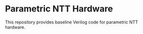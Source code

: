 # Parametric NTT Hardware

This repository provides baseline Verilog code for parametric NTT hardware.
